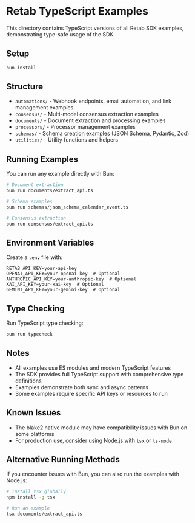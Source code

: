 # Retab TypeScript Examples

This directory contains TypeScript versions of all Retab SDK examples, demonstrating type-safe usage of the SDK.

## Setup

```bash
bun install
```

## Structure

- `automations/` - Webhook endpoints, email automation, and link management examples
- `consensus/` - Multi-model consensus extraction examples
- `documents/` - Document extraction and processing examples
- `processors/` - Processor management examples
- `schemas/` - Schema creation examples (JSON Schema, Pydantic, Zod)
- `utilities/` - Utility functions and helpers

## Running Examples

You can run any example directly with Bun:

```bash
# Document extraction
bun run documents/extract_api.ts

# Schema examples
bun run schemas/json_schema_calendar_event.ts

# Consensus extraction
bun run consensus/extract_api.ts
```

## Environment Variables

Create a `.env` file with:

```
RETAB_API_KEY=your-api-key
OPENAI_API_KEY=your-openai-key  # Optional
ANTHROPIC_API_KEY=your-anthropic-key  # Optional
XAI_API_KEY=your-xai-key  # Optional
GEMINI_API_KEY=your-gemini-key  # Optional
```

## Type Checking

Run TypeScript type checking:

```bash
bun run typecheck
```

## Notes

- All examples use ES modules and modern TypeScript features
- The SDK provides full TypeScript support with comprehensive type definitions
- Examples demonstrate both sync and async patterns
- Some examples require specific API keys or resources to run

## Known Issues

- The blake2 native module may have compatibility issues with Bun on some platforms
- For production use, consider using Node.js with `tsx` or `ts-node`

## Alternative Running Methods

If you encounter issues with Bun, you can also run the examples with Node.js:

```bash
# Install tsx globally
npm install -g tsx

# Run an example
tsx documents/extract_api.ts
```